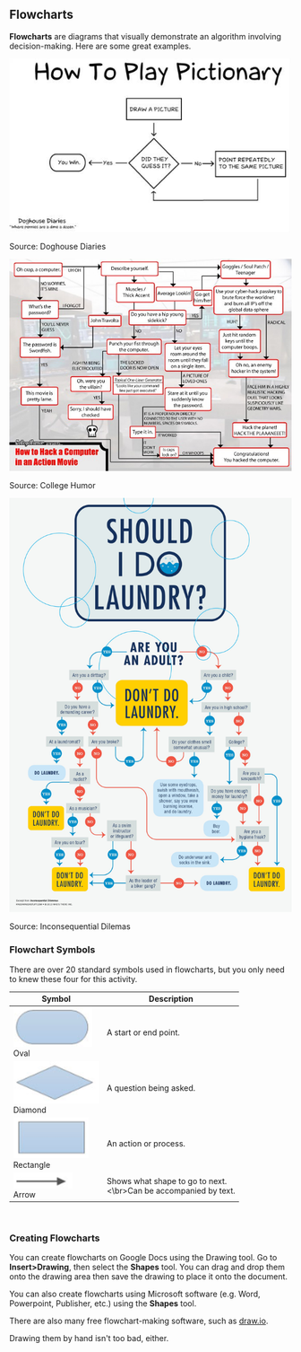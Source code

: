 ## Flowcharts

**Flowcharts** are diagrams that visually demonstrate an algorithm involving decision-making. Here are some great examples.

![](../Images/Pictionary_Flowchart.jpg)

Source: Doghouse Diaries

![](../Images/Hacking_Flowchart.jpg)

Source: College Humor

![](../Images/Laundry_Flowchart.jpg)

Source: Inconsequential Dilemas


### Flowchart Symbols

There are over 20 standard symbols used in flowcharts, but you only need to knew these four for this activity.

| Symbol | Description |
| --- | --- |
| ![](../Images/Oval.png)<br>Oval | A start or end point. |
| ![](../Images/Diamond.png)<br>Diamond | A question being asked. |
| ![](../Images/Rectangle.png)<br>Rectangle | An action or process. |
| ![](../Images/Arrow.png)<br>Arrow | Shows what shape to go to next.<br><\br>Can be accompanied by text. |

 
### Creating Flowcharts 

You can create flowcharts on Google Docs using the Drawing tool. Go to **Insert>Drawing**, then select the **Shapes** tool. You can drag and drop them onto the drawing area then save the drawing to place it onto the document.

You can also create flowcharts using Microsoft software (e.g. Word, Powerpoint, Publisher, etc.) using the **Shapes** tool. 

There are also many free flowchart-making software, such as [draw.io](https://www.draw.io/).

Drawing them by hand isn't too bad, either.
